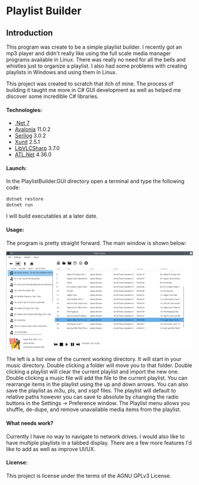 # Playlist Builder

## Introduction

This program was create to be a simple playlist builder. I recently got an mp3 player and didn't really like using the full scale media manager programs available in Linux. There was really no need for all the bells and whistles just to organize a playlist. I also had some problems with creating playlists in Windows and using them in Linux. 

This project was created to scratch that itch of mine. The process of building it taught me more in C# GUI development as well as helped me discover some incredible C# libraries. 

#### Technologies:

- [.Net 7](https://dotnet.microsoft.com/en-us/download/dotnet/7.0)
- [Avalonia](https://github.com/AvaloniaUI/Avalonia) 11.0.2
- [Serilog](https://serilog.net/) 3.0.2
- [Xunit](https://xunit.net/) 2.5.1
- [LibVLCSharp](https://github.com/videolan/libvlcsharp) 3.7.0
- [ATL.Net](https://github.com/Zeugma440/atldotnet) 4.36.0

#### Launch:

In the PlaylistBuilder.GUI directory open a terminal and type the following code:

```
dotnet restore
dotnet run
```

I will build executables at a later date.

#### Usage:

The program is pretty straight forward. The main window is shown below:

![Main Window](Images/version_0.2.0.png)

The left is a list view of the current working directory. It will start in your music directory. Double clicking a 
folder will move you to that folder. Double clicking a playlist will clear the current playlist and import the new one. 
Double clicking a music file will add the file to the current playlist. You can rearrange items in the playlist using 
the up and down arrows. You can also save the playlist as m3u, pls, and xspf files. The playlist will default to 
relative paths however you can save to absolute by changing the radio buttons in the Settings -> Preference window. The 
Playlist menu allows you shuffle, de-dupe, and remove unavailable media items from the playlist.

#### What needs work?

Currently I have no way to navigate to network drives. I would also like to have multiple playlists in a tabbed display.
There are a few more features I'd like to add as well as improve UI/UX.

#### License:

This project is license under the terms of the AGNU GPLv3 License.
